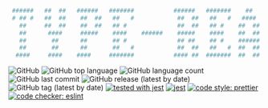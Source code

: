 ```bash
 ######   ##  ##   ######   #######           ######   #######    ##       ####   ######
 # ## #   ##  ##    ##  ##   ##   #            ##  ##   ##   #   ####     ##  ##  # ## #
   ##     ##  ##    ##  ##   ## #              ##  ##   ## #    ##  ##   ##         ##
   ##      ####     #####    ####    ######    #####    ####    ##  ##   ##         ##
   ##       ##      ##       ## #              ## ##    ## #    ######   ##         ##
   ##       ##      ##       ##   #            ##  ##   ##   #  ##  ##    ##  ##    ##
  ####     ####    ####     #######           #### ##  #######  ##  ##     ####    ####
```

![GitHub](https://img.shields.io/github/license/onesword0618/boilerplate-type-react?style=plastic) ![GitHub top language](https://img.shields.io/github/languages/top/onesword0618/boilerplate-type-react?style=plastic) ![GitHub language count](https://img.shields.io/github/languages/count/onesword0618/boilerplate-type-react?style=plastic)![GitHub last commit](https://img.shields.io/github/last-commit/onesword0618/boilerplate-type-react?style=plastic) ![GitHub release (latest by date)](https://img.shields.io/github/v/release/onesword0618/boilerplate-type-react?style=plastic)![GitHub tag (latest by date)](https://img.shields.io/github/v/tag/onesword0618/boilerplate-type-react?style=plastic)
[![tested with jest](https://img.shields.io/badge/tested_with-jest-99424f.svg)](https://github.com/facebook/jest?style=plastic) [![jest](https://jestjs.io/img/jest-badge.svg)](https://github.com/facebook/jest?style=plastic) [![code style: prettier](https://img.shields.io/badge/code_style-prettier-ff69b4.svg?style=plastic)](https://github.com/prettier/prettier)[![code checker: eslint](https://img.shields.io/badge/checker-eslint-blue?style=plastic)](https://github.com/eslint/eslint)

